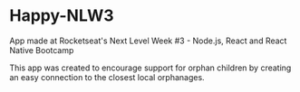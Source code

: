 # Happy-NLW3
App made at Rocketseat's Next Level Week #3 - Node.js, React and React Native Bootcamp
<p>This app was created to encourage support for orphan children by creating an easy connection to the closest local orphanages. </p>

